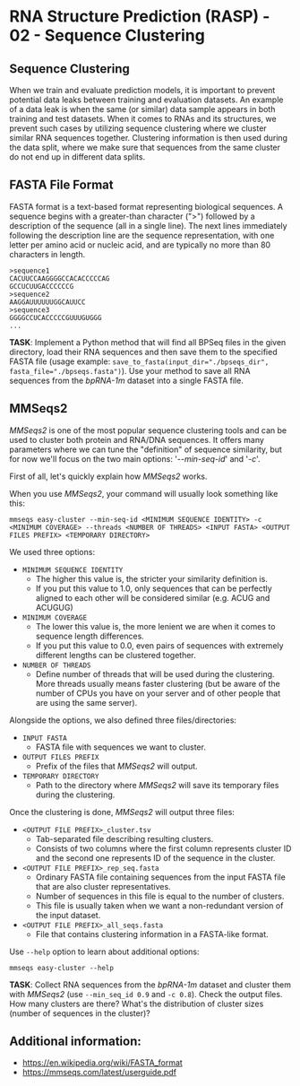 # RNA Structure Prediction (RASP) - 02 - Sequence Clustering
## Sequence Clustering
When we train and evaluate prediction models, it is important to prevent potential data leaks between training and evaluation datasets.
An example of a data leak is when the same (or similar) data sample appears in both training and test datasets.
When it comes to RNAs and its structures, we prevent such cases by utilizing sequence clustering where we cluster similar RNA sequences together.
Clustering information is then used during the data split, where we make sure that sequences from the same cluster do not end up in different data splits.

## FASTA File Format
FASTA format is a text-based format representing biological sequences.
A sequence begins with a greater-than character (">") followed by a description of the sequence (all in a single line). The next lines immediately following the description line are the sequence representation, with one letter per amino acid or nucleic acid, and are typically no more than 80 characters in length.

```
>sequence1
CACUUCCAAGGGGCCACACCCCCAG
GCCUCUUGACCCCCCG
>sequence2
AAGGAUUUUUUGGCAUUCC
>sequence3
GGGGCCUCACCCCCGUUUGUGGG
...
```

**TASK**: Implement a Python method that will find all BPSeq files in the given directory, load their RNA sequences and then save them to the specified FASTA file (usage example: `save_to_fasta(input_dir="./bpseqs_dir", fasta_file="./bpseqs.fasta")`). Use your method to save all RNA sequences from the _bpRNA-1m_ dataset into a single FASTA file.

## MMSeqs2
_MMSeqs2_ is one of the most popular sequence clustering tools and can be used to cluster both protein and RNA/DNA sequences.
It offers many parameters where we can tune the "definition" of sequence similarity, but for now we'll focus on the two main options: '_--min-seq-id_' and '_-c_'.

First of all, let's quickly explain how _MMSeqs2_ works. 

When you use _MMSeqs2_, your command will usually look something like this:
```
mmseqs easy-cluster --min-seq-id <MINIMUM SEQUENCE IDENTITY> -c <MINIMUM COVERAGE> --threads <NUMBER OF THREADS> <INPUT FASTA> <OUTPUT FILES PREFIX> <TEMPORARY DIRECTORY>
```

We used three options:
- `MINIMUM SEQUENCE IDENTITY`
  - The higher this value is, the stricter your similarity definition is.
  - If you put this value to 1.0, only sequences that can be perfectly aligned to each other will be considered similar (e.g. ACUG and ACUGUG) 
- `MINIMUM COVERAGE`
  - The lower this value is, the more lenient we are when it comes to sequence length differences.
  - If you put this value to 0.0, even pairs of sequences with extremely different lengths can be clustered together.
- `NUMBER OF THREADS`
  - Define number of threads that will be used during the clustering. More threads usually means faster clustering (but be aware of the number of CPUs you have on your server and of other people that are using the same server).

Alongside the options, we also defined three files/directories:
- `INPUT FASTA`
  - FASTA file with sequences we want to cluster.
- `OUTPUT FILES PREFIX`
  - Prefix of the files that _MMSeqs2_ will output.
- `TEMPORARY DIRECTORY`
  - Path to the directory where _MMSeqs2_ will save its temporary files during the clustering.

Once the clustering is done, _MMSeqs2_ will output three files:
- `<OUTPUT FILE PREFIX>_cluster.tsv`
  - Tab-separated file describing resulting clusters.
  - Consists of two columns where the first column represents cluster ID and the second one represents ID of the sequence in the cluster.
- `<OUTPUT FILE PREFIX>_rep_seq.fasta`
  - Ordinary FASTA file containing sequences from the input FASTA file that are also cluster representatives.
  - Number of sequences in this file is equal to the number of clusters.
  - This file is usually taken when we want a non-redundant version of the input dataset.
- `<OUTPUT FILE PREFIX>_all_seqs.fasta`
  - File that contains clustering information in a FASTA-like format.

Use `--help` option to learn about additional options:
```
mmseqs easy-cluster --help
```

**TASK**: Collect RNA sequences from the _bpRNA-1m_ dataset and cluster them with _MMSeqs2_ (use `--min_seq_id 0.9` and `-c 0.8`). Check the output files. How many clusters are there? What's the distribution of cluster sizes (number of sequences in the cluster)?

## Additional information:
- https://en.wikipedia.org/wiki/FASTA_format
- https://mmseqs.com/latest/userguide.pdf
